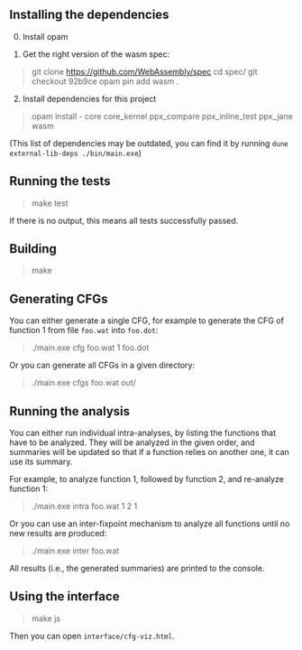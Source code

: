 Installing the dependencies
---------------------------
0. Install opam

1. Get the right version of the wasm spec:

> git clone https://github.com/WebAssembly/spec
> cd spec/
> git checkout 92b9ce
> opam pin add wasm .

2. Install dependencies for this project

> opam install - core core_kernel ppx_compare ppx_inline_test ppx_jane wasm

(This list of dependencies may be outdated, you can find it by running `dune external-lib-deps ./bin/main.exe`)

Running the tests
-------------------

> make test

If there is no output, this means all tests successfully passed.

Building
---------

> make

Generating CFGs
-----------------
You can either generate a single CFG, for example to generate the CFG of function 1 from file `foo.wat` into `foo.dot`:

> ./main.exe cfg foo.wat 1 foo.dot

Or you can generate all CFGs in a given directory:

> ./main.exe cfgs foo.wat out/

Running the analysis
----------------------

You can either run individual intra-analyses, by listing the functions that have to be analyzed.
They will be analyzed in the given order, and summaries will be updated so that if a function relies on another one, it can use its summary.

For example, to analyze function 1, followed by function 2, and re-analyze function 1:

> ./main.exe intra foo.wat 1 2 1

Or you can use an inter-fixpoint mechanism to analyze all functions until no new results are produced:

> ./main.exe inter foo.wat

All results (i.e., the generated summaries) are printed to the console.

Using the interface
---------------------

> make js

Then you can open `interface/cfg-viz.html`.
